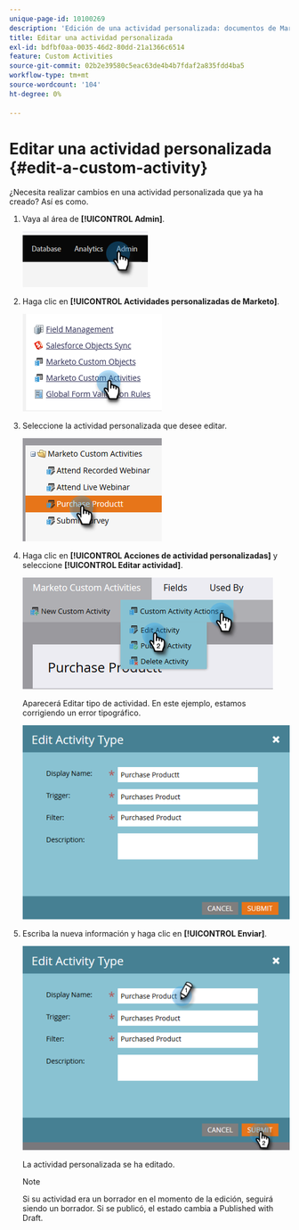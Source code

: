 ```yaml
---
unique-page-id: 10100269
description: 'Edición de una actividad personalizada: documentos de Marketo, documentación del producto'
title: Editar una actividad personalizada
exl-id: bdfbf0aa-0035-46d2-80dd-21a1366c6514
feature: Custom Activities
source-git-commit: 02b2e39580c5eac63de4b4b7fdaf2a835fdd4ba5
workflow-type: tm+mt
source-wordcount: '104'
ht-degree: 0%

---
```


# Editar una actividad personalizada {#edit-a-custom-activity}

¿Necesita realizar cambios en una actividad personalizada que ya ha creado? Así es como.

1. Vaya al área de **[!UICONTROL Admin]**.

   ![](assets/edit-a-custom-activity-1.png)

1. Haga clic en **[!UICONTROL Actividades personalizadas de Marketo]**.

   ![](assets/edit-a-custom-activity-2.png)

1. Seleccione la actividad personalizada que desee editar.

   ![](assets/edit-a-custom-activity-3.png)

1. Haga clic en **[!UICONTROL Acciones de actividad personalizadas]** y seleccione **[!UICONTROL Editar actividad]**.

   ![](assets/edit-a-custom-activity-4.png)

   Aparecerá Editar tipo de actividad. En este ejemplo, estamos corrigiendo un error tipográfico.

   ![](assets/edit-a-custom-activity-5.png)

1. Escriba la nueva información y haga clic en **[!UICONTROL Enviar]**.

   ![](assets/edit-a-custom-activity-6.png)

   La actividad personalizada se ha editado.

   >[!NOTE]
   >
   >Si su actividad era un borrador en el momento de la edición, seguirá siendo un borrador. Si se publicó, el estado cambia a Published with Draft.
